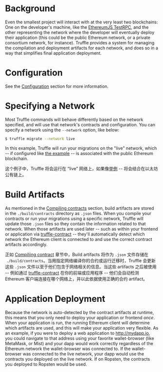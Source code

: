 

# Background

Even the smallest project will interact with at the very least two blockchains: One on the developer's machine, like the [EthereumJS TestRPC](https://github.com/ethereumjs/testrpc), and the other representing the network where the developer will eventually deploy their application (this could be the public Ethereum network, or a private consortium network, for instance). Truffle provides a system for managing the compilation and deployment artifacts for each network, and does so in a way that simplifies final application deployment.

# Configuration

See the [Configuration](/docs/advanced/configuration#networks) section for more information.

# Specifying a Network

Most Truffle commands will behave differently based on the network specified, and will use that network's contracts and configuration. You can specify a network using the `--network` option, like below:

```bash
$ truffle migrate --network live
```

In this example, Truffle will run your migrations on the "live" network, which -- if configured like [the example](/docs/advanced/configuration#networks) -- is associated with the public Ethereum blockchain.

这个例子中，Truffle 将会运行在 “live” 网络上，如果像[举例](/docs/advanced/configuration#networks) -- 将会结合在以太坊公有链上。

# Build Artifacts

As mentioned in the [Compiling contracts](/docs/getting_started/compile) section, build artifacts are stored in the `./build/contracts` directory as `.json` files. When you compile your contracts or run your migrations using a specific network, Truffle will update those `.json` files so they contain the information related to that network. When those artifacts are used later -- such as within your frontend or application via [truffle-contract](https://github.com/trufflesuite/truffle-contract) -- they'll automatically detect which network the Ethereum client is connected to and use the correct contract artifacts accordingly.

正如 [Compiliing contract](/docs/getting_started/compile) 章节中，Build artifacts 将作为 `.json` 文件存储在  `./build/contracts`。当用指定网络编译你的合约或运行迁移时，Truffle 会更新这些 `.json` 文件以至于他们包含于网络相关的信息。当这些 artifacts 之后被使用 -- 例如通过 [truffle-contract](https://github.com/trufflesuite/truffle-contract) 在你的前端或应用程序 -- 他们会自动检测 Ethereum 客户端连接在哪个网络上，并以此依据使用正确的合约 artifact。

# Application Deployment

Because the network is auto-detected by the contract artifacts at runtime, this means that you only need to deploy your application or frontend *once*. When your application is run, the running Ethereum client will determine which artifacts are used, and this will make your application very flexible. As an example, if you were to deploy a web application to http://mydapp.io, you could navigate to that address using your favorite wallet-browser (like MetaMask, or Mist) and your dapp would work correctly regardless of the Ethereum network the wallet-browser was connected to. If the wallet-browser was connected to the live network, your dapp would use the contracts you deployed on the live network. If on Ropsten, the contracts you deployed to Ropsten would be used.
